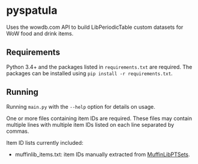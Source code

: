 # pyspatula

Uses the wowdb.com API to build LibPeriodicTable custom datasets for WoW food and drink items.

## Requirements

Python 3.4+ and the packages listed in `requirements.txt` are required. The packages can be installed using `pip install -r requirements.txt`.

## Running

Running `main.py` with the `--help` option for details on usage.

One or more files containing item IDs are required. These files may contain multiple lines with multiple item IDs listed on each line separated by commas.

Item ID lists currently included:

* muffinlib_items.txt: item IDs manually extracted from [MuffinLibPTSets](http://wow.curseforge.com/addons/libpt-muffinsets/).
